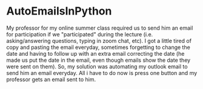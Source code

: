 # AutoEmailsInPython
My professor for my online summer class required us to send him an email for participation if we "participated" during the lecture (i.e. asking/answering questions, typing in zoom chat, etc). I got a little tired of copy and pasting the email everyday, sometimes forgetting to change the date and having to follow up with an extra email correcting the date (he made us put the date in the email, even though emails show the date they were sent on them). So, my solution was automating my outlook email to send him an email everyday. All i have to do now is press one button and my professor gets an email sent to him.
